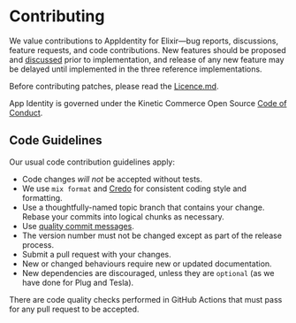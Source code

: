 # Contributing

We value contributions to AppIdentity for Elixir—bug reports, discussions,
feature requests, and code contributions. New features should be proposed and
[discussed][] prior to implementation, and release of any new feature may be
delayed until implemented in the three reference implementations.

Before contributing patches, please read the [Licence.md](Licence.md).

App Identity is governed under the Kinetic Commerce Open Source [Code of
Conduct][].

## Code Guidelines

Our usual code contribution guidelines apply:

- Code changes _will not_ be accepted without tests.
- We use `mix format` and [Credo][credo] for consistent coding style and
  formatting.
- Use a thoughtfully-named topic branch that contains your change. Rebase your
  commits into logical chunks as necessary.
- Use [quality commit messages][].
- The version number must not be changed except as part of the release process.
- Submit a pull request with your changes.
- New or changed behaviours require new or updated documentation.
- New dependencies are discouraged, unless they are `optional` (as we have done
  for Plug and Tesla).

There are code quality checks performed in GitHub Actions that must pass for any
pull request to be accepted.

[code of conduct]: https://github.com/KineticCafe/code-of-conduct
[credo]: https://github.com/rrrene/credo
[discussed]: https://github.com/KineticCafe/app_identity/discussions
[hoe]: https://github.com/seattlerb/hoe
[quality commit messages]: http://tbaggery.com/2008/04/19/a-note-about-git-commit-messages.html
